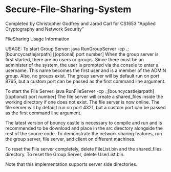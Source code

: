 # Secure-File-Sharing-System
Completed by Christopher Godfrey and Jarod Carl for CS1653 "Applied Cryptography and Network Security"

FileSharing Usage Information

USAGE:
 To start Group Server: java RunGroupServer -cp .;[bouncycastlejarpath] [(optional) port number]
 When the group server is first started, there are no users or groups. Since 
 there must be an administer of the system, the user is prompted via the console
 to enter a username. This name becomes the first user and is a member of the
 ADMIN group.  Also, no groups exist.  The group server will by default
 run on port 8765, but a custom port can be passed as the first command line
 argument.

 To start the File Server: java RunFileServer -cp .;[bouncycastlejarpath] [(optional) port number]
 The file server will create a shared_files inside the working directory if one 
 does not exist. The file server is now online.  The file server will by default
 run on port 4321, but a custom port can be passed as the first command line
 argument.
 
 The latest version of bouncy castle is necessary to compile and run and is recommended to be download
 and place in the src directory alongside the rest of the source code. To demonstrate the network sharing
 features, run the group server, file server, and client on different machines.

 To reset the File server completely, delete FileList.bin and the shared_files 
 directory.
 To reset the Group Server, delete UserList.bin.
 
 Note that this implementation supports server side directories.
